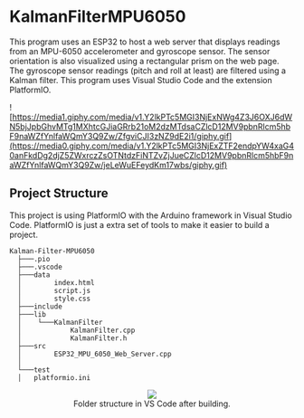 # KalmanFilterMPU6050
This program uses an ESP32 to host a web server that displays readings from an MPU-6050 accelerometer and gyroscope sensor. The sensor orientation is also visualized using a rectangular prism on the web page. The gyroscope sensor readings (pitch and roll at least) are filtered using a Kalman filter. This program uses Visual Studio Code and the extension PlatformIO.

![https://media1.giphy.com/media/v1.Y2lkPTc5MGI3NjExNWg4Z3J6OXJ6dWN5bjJpbGhvMTg1MXhtcGJiaGRrb21oM2dzMTdsaCZlcD12MV9pbnRlcm5hbF9naWZfYnlfaWQmY3Q9Zw/ZfgviCJI3zNZ9dE2i1/giphy.gif](https://media0.giphy.com/media/v1.Y2lkPTc5MGI3NjExZTF2endpYW4xaG40anFkdDg2djZ5ZWxrczZsOTNtdzFiNTZvZjJueCZlcD12MV9pbnRlcm5hbF9naWZfYnlfaWQmY3Q9Zw/jeLeWuEFeydKm17wbs/giphy.gif)




## Project Structure
This project is using PlatformIO with the Arduino framework in Visual Studio Code. PlatformIO is just a extra set of tools to make it easier to build a project.

```
Kalman-Filter-MPU6050
  ├───.pio
  ├───.vscode
  ├───data
  │        index.html
  │        script.js
  │        style.css
  ├───include
  ├───lib
  │    └───KalmanFilter
  │            KalmanFilter.cpp
  │            KalmanFilter.h
  ├───src
  │        ESP32_MPU_6050_Web_Server.cpp
  │
  └───test
  │   platformio.ini
```

<p align="center">
  <img src="https://github.com/user-attachments/assets/b5f7d076-f044-4ed2-8564-c85cd385ab7b"><br>
  Folder structure in VS Code after building.
</p>
